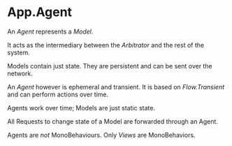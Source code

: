 # App.Agent

An *Agent* represents a *Model*.

It acts as the intermediary between the *Arbitrator* and the rest of the system.

Models contain just state. They are persistent and can be sent over the network.

An _Agent_ however is ephemeral and transient. It is based on _Flow.Transient_ and can perform actions over time.

Agents work over time; Models are just static state.

All Requests to change state of a Model are forwarded through an Agent. 

Agents are *not* MonoBehaviours. Only *Views* are MonoBehaviors.

